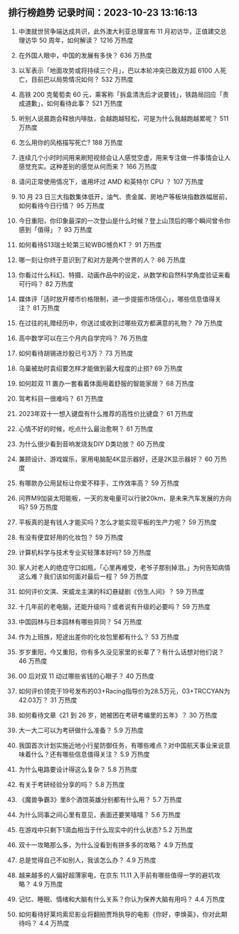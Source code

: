 
## 排行榜趋势 记录时间：2023-10-23 13:16:13
  
  1. 中澳就世贸争端达成共识，此外澳大利亚总理宣布 11 月初访华，正值建交总理访华 50 周年，如何解读？ 1216 万热度
    
  2. 在外国人眼中，中国的发展有多快？ 636 万热度
    
  3. 以军表示「地面攻势或将持续三个月」，巴以本轮冲突已致双方超 6100 人死亡，目前巴以局势情况如何？ 532 万热度
    
  4. 高铁 200 克葡萄卖 60 元，乘客称「拆盒清洗后才说要钱」，铁路局回应「责成道歉」，如何看待此事？ 521 万热度
    
  5. 听别人说晨跑会释放内啡肽，会越跑越轻松，可是为什么我越跑越累呢？ 511 万热度
    
  6. 怎么用你的风格描写死亡? 188 万热度
    
  7. 连续几个小时时间用来刷短视频会让人感觉空虚，用来专注做一件事情会让人感觉充实。这种差别的感觉从何而来？ 166 万热度
    
  8. 请问正常使用情况下，谁用坏过 AMD 和英特尔 CPU ？ 107 万热度
    
  9. 10 月 23 日三大指数集体低开，油气、贵金属、房地产等板块指数跌幅居前，如何看待今日行情？ 95 万热度
    
  10. 今日重阳，你印象最深的一次登山是什么时候？登上山顶后的哪个瞬间曾令你感到「值得」？ 93 万热度
    
  11. 如何看待S13瑞士轮第三轮WBG憾负KT？ 91 万热度
    
  12. 哪一刻让你终于意识到了和对方是两个世界的人？ 86 万热度
    
  13. 你看过什么科幻、特摄、动画作品中的设定，从数学和自然科学角度验证来看可行吗？ 82 万热度
    
  14. 媒体评「适时放开楼市价格限制，进一步提振市场信心」，哪些信息值得关注？ 81 万热度
    
  15. 在过往的礼赠经历中，你送过或收到过哪些双方都满意的礼物？ 79 万热度
    
  16. 高中数学可以在三个月内自学完吗？ 76 万热度
    
  17. 如何看待胡锡进炒股已亏3万？ 73 万热度
    
  18. 乌巢被劫时袁绍要怎样才能做到最大程度的止损? 69 万热度
    
  19. 如何趁双 11 置办一套看着体面用着舒服的智能家居？ 68 万热度
    
  20. 驾考科目一很难吗？ 61 万热度
    
  21. 2023年双十一想入键盘有什么推荐的高性价比键盘？ 61 万热度
    
  22. 心情不好的时候，吃点什么最治愈啊？ 61 万热度
    
  23. 为什么很少看到音响发烧友DIY D类功放？ 60 万热度
    
  24. 兼顾设计、游戏娱乐，家用电脑配4K显示器好，还是2K显示器好？ 60 万热度
    
  25. 有哪款办公用鼠标让你爱不释手，工作效率高？ 59 万热度
    
  26. 问界M9加装太阳能板，一天的发电量可以行驶20km，是未来汽车发展的方向吗? 59 万热度
    
  27. 平板真的是有钱人才能买吗？怎么才能实现平板的生产力呢？ 59 万热度
    
  28. 有没有便宜好用的化妆包？ 59 万热度
    
  29. 计算机科学与技术专业买轻薄本好吗? 59 万热度
    
  30. 家人对老人的绝症守口如瓶，「心里再难受，老爷子那别掉泪。」为何告知病情这么难？我们该如何面对最后一程？ 59 万热度
    
  31. 如何评价文淇、宋威龙主演的科幻悬疑剧《仿生人间》？ 59 万热度
    
  32. 十几年前的老电脑，还能升级吗？或者说有升级的必要吗？ 59 万热度
    
  33. 中国园林与日本园林有哪些异同？ 54 万热度
    
  34. 作为上班族，短途出差你的化妆包里都有什么？ 53 万热度
    
  35. 岁岁重阳，今又重阳，你有多久没见家里的长辈了？有什么话想对他们说？ 46 万热度
    
  36. 00 后对双 11 动过哪些省钱的心眼子？ 40 万热度
    
  37. 如何评价领克于19号发布的03+Racing指导价为28.5万元，03+TRCCYAN为42.03万？ 31 万热度
    
  38. 如何看待文章《21 到 26 岁，她被困在考研考编里的五年》？ 30 万热度
    
  39. 大一大二可以为考研做什么准备？ 5.9 万热度
    
  40. 我国首次计划实施近地小行星防御任务，有哪些难点？对中国航天事业来说意味着什么？还有哪些信息值得关注？ 5.9 万热度
    
  41. 为什么电路要设计得这么复杂？ 5.8 万热度
    
  42. 有关于考研经验分享的吗？ 5.8 万热度
    
  43. 《魔兽争霸3》里8个酒馆英雄分别都有什么用？ 5.7 万热度
    
  44. 为什么同事之间心里有意见，表面还要笑嘻嘻？ 5.6 万热度
    
  45. 在游戏中只剩下1滴血相当于什么现实中的什么状态? 5.2 万热度
    
  46. 双十一攻略那么多，为什么没看到有拼多多的攻略？ 4.9 万热度
    
  47. 总是觉得自己不如别人，我该怎么办？ 4.9 万热度
    
  48. 越来越多的人偏好超薄家电，在京东 11.11 入手前有哪些值得一学的避坑攻略？ 4.9 万热度
    
  49. 记忆、睡眠、情绪和大脑有什么关系？你认为保养大脑有用吗？ 4.4 万热度
    
  50. 如何看待好莱坞索尼影业将翻拍贾玲执导的电影《你好，李焕英》，你对此期待吗？ 4.4 万热度
    